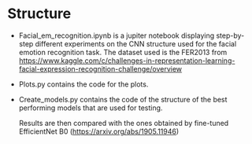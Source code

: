 # Structure 
- Facial_em_recognition.ipynb is a jupiter notebook displaying step-by-step different experiments on the CNN structure used for the facial emotion recognition task. The dataset used is the FER2013 from https://www.kaggle.com/c/challenges-in-representation-learning-facial-expression-recognition-challenge/overview
- Plots.py contains the code for the plots. 
- Create_models.py contains the code of the structure of the best performing models that are used for testing.

  Results are then compared with the ones obtained by fine-tuned EfficientNet B0 (https://arxiv.org/abs/1905.11946)
